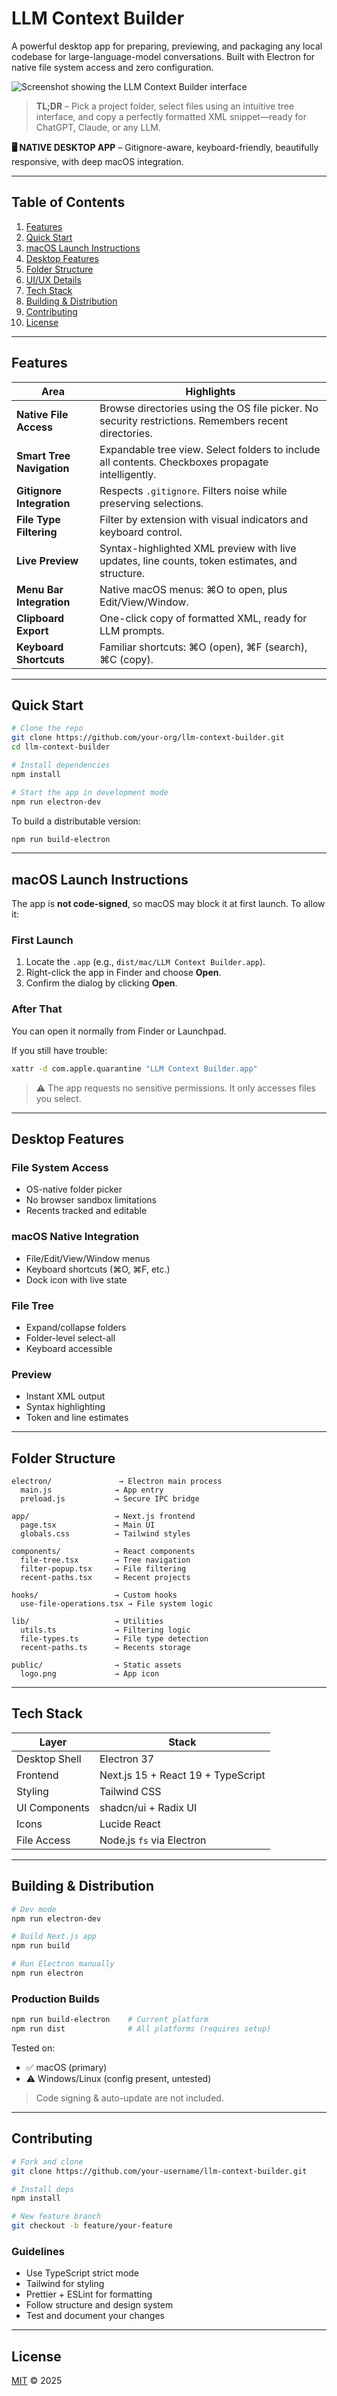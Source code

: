 # LLM Context Builder

A powerful desktop app for preparing, previewing, and packaging any local codebase for large-language-model conversations. Built with Electron for native file system access and zero configuration.

![Screenshot showing the LLM Context Builder interface](./screenshot.png)

> **TL;DR** – Pick a project folder, select files using an intuitive tree interface, and copy a perfectly formatted XML snippet—ready for ChatGPT, Claude, or any LLM.

**🖥️ NATIVE DESKTOP APP** – Gitignore-aware, keyboard-friendly, beautifully responsive, with deep macOS integration.

---

## Table of Contents

1. [Features](#features)
2. [Quick Start](#quick-start)
3. [macOS Launch Instructions](#macos-launch-instructions)
4. [Desktop Features](#desktop-features)
5. [Folder Structure](#folder-structure)
6. [UI/UX Details](#uiux-details)
7. [Tech Stack](#tech-stack)
8. [Building & Distribution](#building--distribution)
9. [Contributing](#contributing)
10. [License](#license)

---

## Features

| Area                      | Highlights                                                                                           |
| ------------------------- | ---------------------------------------------------------------------------------------------------- |
| **Native File Access**    | Browse directories using the OS file picker. No security restrictions. Remembers recent directories. |
| **Smart Tree Navigation** | Expandable tree view. Select folders to include all contents. Checkboxes propagate intelligently.    |
| **Gitignore Integration** | Respects `.gitignore`. Filters noise while preserving selections.                                    |
| **File Type Filtering**   | Filter by extension with visual indicators and keyboard control.                                     |
| **Live Preview**          | Syntax-highlighted XML preview with live updates, line counts, token estimates, and structure.       |
| **Menu Bar Integration**  | Native macOS menus: ⌘O to open, plus Edit/View/Window.                                               |
| **Clipboard Export**      | One-click copy of formatted XML, ready for LLM prompts.                                              |
| **Keyboard Shortcuts**    | Familiar shortcuts: ⌘O (open), ⌘F (search), ⌘C (copy).                                               |

---

## Quick Start

```bash
# Clone the repo
git clone https://github.com/your-org/llm-context-builder.git
cd llm-context-builder

# Install dependencies
npm install

# Start the app in development mode
npm run electron-dev
```

To build a distributable version:

```bash
npm run build-electron
```

---

## macOS Launch Instructions

The app is **not code-signed**, so macOS may block it at first launch. To allow it:

### First Launch

1. Locate the `.app` (e.g., `dist/mac/LLM Context Builder.app`).
2. Right-click the app in Finder and choose **Open**.
3. Confirm the dialog by clicking **Open**.

### After That

You can open it normally from Finder or Launchpad.

If you still have trouble:

```bash
xattr -d com.apple.quarantine "LLM Context Builder.app"
```

> ⚠️ The app requests no sensitive permissions. It only accesses files you select.

---

## Desktop Features

### File System Access

- OS-native folder picker
- No browser sandbox limitations
- Recents tracked and editable

### macOS Native Integration

- File/Edit/View/Window menus
- Keyboard shortcuts (⌘O, ⌘F, etc.)
- Dock icon with live state

### File Tree

- Expand/collapse folders
- Folder-level select-all
- Keyboard accessible

### Preview

- Instant XML output
- Syntax highlighting
- Token and line estimates

---

## Folder Structure

```
electron/               → Electron main process
  main.js              → App entry
  preload.js           → Secure IPC bridge

app/                   → Next.js frontend
  page.tsx             → Main UI
  globals.css          → Tailwind styles

components/            → React components
  file-tree.tsx        → Tree navigation
  filter-popup.tsx     → File filtering
  recent-paths.tsx     → Recent projects

hooks/                 → Custom hooks
  use-file-operations.tsx → File system logic

lib/                   → Utilities
  utils.ts             → Filtering logic
  file-types.ts        → File type detection
  recent-paths.ts      → Recents storage

public/                → Static assets
  logo.png             → App icon
```

---

## Tech Stack

| Layer         | Stack                              |
| ------------- | ---------------------------------- |
| Desktop Shell | Electron 37                        |
| Frontend      | Next.js 15 + React 19 + TypeScript |
| Styling       | Tailwind CSS                       |
| UI Components | shadcn/ui + Radix UI               |
| Icons         | Lucide React                       |
| File Access   | Node.js `fs` via Electron          |

---

## Building & Distribution

```bash
# Dev mode
npm run electron-dev

# Build Next.js app
npm run build

# Run Electron manually
npm run electron
```

### Production Builds

```bash
npm run build-electron    # Current platform
npm run dist              # All platforms (requires setup)
```

Tested on:

- ✅ macOS (primary)
- ⚠️ Windows/Linux (config present, untested)

> Code signing & auto-update are not included.

---

## Contributing

```bash
# Fork and clone
git clone https://github.com/your-username/llm-context-builder.git

# Install deps
npm install

# New feature branch
git checkout -b feature/your-feature
```

### Guidelines

- Use TypeScript strict mode
- Tailwind for styling
- Prettier + ESLint for formatting
- Follow structure and design system
- Test and document your changes

---

## License

[MIT](LICENSE) © 2025
